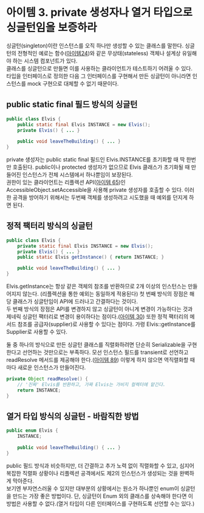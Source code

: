 # 아이템 3. private 생성자나 열거 타입으로 싱글턴임을 보증하라
싱글턴(singleton)이란 인스턴스를 오직 하나만 생성할 수 있는 클래스를 말한다.
싱글턴의 전형적인 예로는 함수([아이템24](item24.md))와 같은 무상태(stateless) 객체나 설계상 유일해야 하는 시스템 컴포넌트가 있다.</br>
클래스를 싱글턴으로 만들면 이를 사용하는 클라이언트가 테스트하기 어려울 수 있다. 타입을 인터페이스로 정의한 다음 그 인터페이스를 구현해서 만든 싱글턴이 아니라면 인스턴스를 mock 구현으로 대체할 수 없기 때문이다.

## public static final 필드 방식의 싱글턴
```java
public class Elvis {
    public static final Elvis INSTANCE = new Elvis();
    private Elvis() { ... }
    
    public void leaveTheBuilding() { ... }
}

```
private 생성자는 public static final 필드인 Elvis.INSTANCE를 초기화할 때 딱 한번만 호출된다.
public이나 protected 생성자가 없으므로 Elvis 클래스가 초기화될 때 만들어진 인스턴스가 전체 시스템에서 하나뿐임이 보장된다.</br>
권한이 있는 클라이언트는 리플렉션 API([아이템 65](item65.md))인 AccessibleObject.setAccessible을 사용해 private 생성자를 호출할 수 있다. 이러한 공격을 방어하기 위해서는 두번째 객체를 생성하려고 시도했을 때 예외를 던지게 하면 된다.

## 정적 팩터리 방식의 싱글턴
```java
public class Elvis {
    private static final Elvis INSTANCE = new Elvis();
    private Elvis() { ... }
    public static Elvis getInstance() { return INSTANCE; }

    public void leaveTheBuilding() { ... }
}

```
Elvis.getInstance는 항상 같은 객체의 참조를 반환하므로 2개 이상의 인스턴스는 만들어지지 않는다. (리플렉션을 통한 예외는 동일하게 적용된다)
첫 번째 방식의 장점은 해당 클래스가 싱글턴임이 API에 드러나고 간결하다는 것이다.</br>
두 번째 방식의 장점은 API를 변경하지 않고 싱글턴이 아니게 변경이 가능하다는 것과 제네릭 싱글턴 팩터리로 변경이 용이하다는 점이다.([아이템 30](item30.md))
또한 정적 팩터리의 메서드 참조를 공급자(supplier)로 사용할 수 있다는 점이다. 가령 Elvis::getInstance를 Supplier<Elvis>로 사용할 수 있다. 

둘 중 하나의 방식으로 만든 싱글턴 클래스를 직렬화하려면 단순히 Serializable을 구현한다고 선언하는 것만으로는 부족하다.
모선 인스턴스 필드를 transient로 선언하고 readResolve 메서드를 제공해야 한다.([아이템 89](item89.md)) 
이렇게 하지 않으면 역직렬화할 때마다 새로운 인스턴스가 만들어진다.
```java
private Object readResolve() {
    // '진짜' Elvis를 반환하고, 가짜 Elvis는 가비지 컬렉터에 맡긴다.
    return INSTANCE;
}
```

## 열거 타입 방식의 싱글턴 - 바람직한 방법
```java
public enum Elvis {
    INSTANCE;
    
    public void leaveTheBuilding() { ... }
}

```
public 필드 방식과 비슷하지만, 더 간결하고 추가 노력 없이 직렬화할 수 있고, 심지어 복잡한 직렬화 상황이나 리플렉션 공격에서도 제2의 인스턴스가 생성되는 것을 완벽하게 막아준다.</br>
보기엔 부자연스러울 수 있지만 대부분의 상황에서는 원소가 하나뿐인 enum이 싱글턴을 만드는 가장 좋은 방법이다.
단, 싱글턴이 Enum 외의 클래스를 상속해야 한다면 이 방법은 사용할 수 없다.(열거 타입이 다른 인터페이스를 구현하도록 선언할 수는 있다.)
